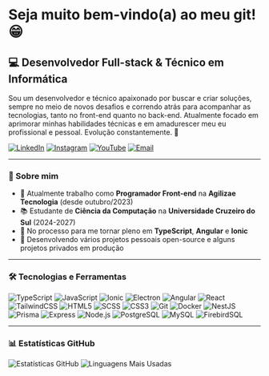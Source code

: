 # Seja muito bem-vindo(a) ao meu git! 😁

## 💻 Desenvolvedor Full-stack & Técnico em Informática

Sou um desenvolvedor e técnico apaixonado por buscar e criar soluções, sempre no meio de novos desafios e correndo atrás para acompanhar as tecnologias, tanto no front-end quanto no back-end. Atualmente focado em aprimorar minhas habilidades técnicas e em amadurescer meu eu profissional e pessoal. Evolução constantemente. 🚀

[![LinkedIn](https://img.shields.io/badge/LinkedIn-0077B5?style=for-the-badge&logo=linkedin&logoColor=white)](https://www.linkedin.com/in/f3rn-luiz/) [![Instagram](https://img.shields.io/badge/Instagram-E4405F?style=for-the-badge&logo=instagram&logoColor=white)](https://www.instagram.com/f3rn.luiz) [![YouTube](https://img.shields.io/badge/YouTube-FF0000?style=for-the-badge&logo=youtube&logoColor=white)](https://www.youtube.com/@f3rn-luiz) [![Email](https://img.shields.io/badge/Email-D14836?style=for-the-badge&logo=Gmail&logoColor=white)](mailto:f3rn.luiz@gmail.com)

---

### 👤 Sobre mim

-   🏢 Atualmente trabalho como **Programador Front-end** na **Agilizae Tecnologia** (desde outubro/2023)
-   📚 Estudante de **Ciência da Computação** na **Universidade Cruzeiro do Sul** (2024-2027)
-   🌱 No processo para me tornar pleno em **TypeScript**, **Angular** e **Ionic**
-   🔭 Desenvolvendo vários projetos pessoais open-source e alguns projetos privados em produção

---

### 🛠️ Tecnologias e Ferramentas

![TypeScript](https://img.shields.io/badge/TypeScript-3178C6?style=for-the-badge&logo=typescript&logoColor=white) ![JavaScript](https://img.shields.io/badge/JavaScript-F7DF1E?style=for-the-badge&logo=javascript&logoColor=black) ![Ionic](https://img.shields.io/badge/Ionic-3880FF?style=for-the-badge&logo=ionic&logoColor=white) ![Electron](https://img.shields.io/badge/Electron-47848F?style=for-the-badge&logo=electron&logoColor=white) ![Angular](https://img.shields.io/badge/Angular-DD0031?style=for-the-badge&logo=angular&logoColor=white) ![React](https://img.shields.io/badge/React-61DAFB?style=for-the-badge&logo=react&logoColor=white) ![TailwindCSS](https://img.shields.io/badge/TailwindCSS-38B2AC?style=for-the-badge&logo=tailwind-css&logoColor=white) ![HTML5](https://img.shields.io/badge/HTML5-E34F26?style=for-the-badge&logo=html5&logoColor=white) ![SCSS](https://img.shields.io/badge/SCSS-CC6699?style=for-the-badge&logo=sass&logoColor=white) ![CSS3](https://img.shields.io/badge/CSS3-1572B6?style=for-the-badge&logo=css3&logoColor=white) ![Git](https://img.shields.io/badge/Git-F05032?style=for-the-badge&logo=git&logoColor=white) ![Docker](https://img.shields.io/badge/Docker-2496ED?style=for-the-badge&logo=docker&logoColor=white) ![NestJS](https://img.shields.io/badge/NestJS-E0234E?style=for-the-badge&logo=nestjs&logoColor=white) ![Prisma](https://img.shields.io/badge/Prisma-2D3748?style=for-the-badge&logo=prisma&logoColor=white) ![Express](https://img.shields.io/badge/Express-000000?style=for-the-badge&logo=express&logoColor=white) ![Node.js](https://img.shields.io/badge/Node.js-339933?style=for-the-badge&logo=node.js&logoColor=white) ![PostgreSQL](https://img.shields.io/badge/PostgreSQL-336791?style=for-the-badge&logo=postgresql&logoColor=white) ![MySQL](https://img.shields.io/badge/MySQL-4479A1?style=for-the-badge&logo=mysql&logoColor=white) ![FirebirdSQL](https://img.shields.io/badge/FirebirdSQL-FF4500?style=for-the-badge&logo=firebird&logoColor=white)

---

### 📊 Estatísticas GitHub

![Estatísticas GitHub](https://github-readme-stats.vercel.app/api?username=f3rn-luiz&show_icons=true&theme=radical&rank_icon=github) ![Linguagens Mais Usadas](https://github-readme-stats.vercel.app/api/top-langs/?username=f3rn-luiz&layout=donut&theme=radical)
